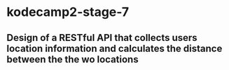 # kodecamp2-stage-7

## Design of a RESTful API that collects users location information and calculates the distance between the the wo locations

